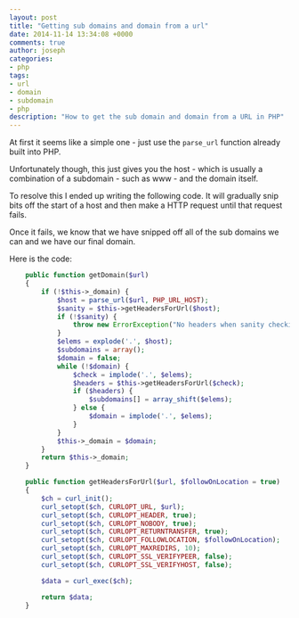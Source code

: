 ```yaml
---
layout: post
title: "Getting sub domains and domain from a url"
date: 2014-11-14 13:34:08 +0000
comments: true
author: joseph
categories: 
- php
tags:
- url
- domain
- subdomain
- php
description: "How to get the sub domain and domain from a URL in PHP"
---
```


At first it seems like a simple one - just use the `parse_url` function already built into PHP.

Unfortunately though, this just gives you the host - which is usually a combination of a subdomain - such as www - and the domain itself.

To resolve this I ended up writing the following code. It will gradually snip bits off the start of a host and then make a HTTP request until that request fails. 

Once it fails, we know that we have snipped off all of the sub domains we can and we have our final domain.

Here is the code:

``` php
    public function getDomain($url)
    {
        if (!$this->_domain) {
            $host = parse_url($url, PHP_URL_HOST);
            $sanity = $this->getHeadersForUrl($host);
            if (!$sanity) {
                throw new ErrorException("No headers when sanity checking full host: $host in " . __METHOD__);
            }
            $elems = explode('.', $host);
            $subdomains = array();
            $domain = false;
            while (!$domain) {
                $check = implode('.', $elems);
                $headers = $this->getHeadersForUrl($check);
                if ($headers) {
                    $subdomains[] = array_shift($elems);
                } else {
                    $domain = implode('.', $elems);
                }
            }
            $this->_domain = $domain;
        }
        return $this->_domain;
    }

    public function getHeadersForUrl($url, $followOnLocation = true)
    {
        $ch = curl_init();
        curl_setopt($ch, CURLOPT_URL, $url);
        curl_setopt($ch, CURLOPT_HEADER, true);
        curl_setopt($ch, CURLOPT_NOBODY, true);
        curl_setopt($ch, CURLOPT_RETURNTRANSFER, true);
        curl_setopt($ch, CURLOPT_FOLLOWLOCATION, $followOnLocation);
        curl_setopt($ch, CURLOPT_MAXREDIRS, 10);
        curl_setopt($ch, CURLOPT_SSL_VERIFYPEER, false);
        curl_setopt($ch, CURLOPT_SSL_VERIFYHOST, false);

        $data = curl_exec($ch);

        return $data;
    }

```
